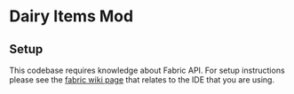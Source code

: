 # Dairy Items Mod

## Setup

This codebase requires knowledge about Fabric API. For setup instructions please see the [fabric wiki page](https://fabricmc.net/wiki/tutorial:setup) that relates to the IDE that you are using.
